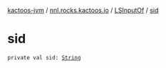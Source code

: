 [kactoos-jvm](../../index.md) / [nnl.rocks.kactoos.io](../index.md) / [LSInputOf](index.md) / [sid](./sid.md)

# sid

`private val sid: `[`String`](https://kotlinlang.org/api/latest/jvm/stdlib/kotlin/-string/index.html)